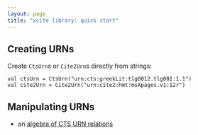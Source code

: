 ```yaml
---
layout: page
title: "xcite library: quick start"
---
```



## Creating URNs

Create `CtsUrn`s or `Cite2Urn`s directly from strings:

    val ctsUrn = CtsUrn("urn:cts:greekLit:tlg0012.tlg001:1.1")
    val cite2Urn = Cite2Urn("urn:cite2:hmt:msApages.v1:12r")


## Manipulating URNs

-  an [algebra of CTS URN relations](cts-algebra)
